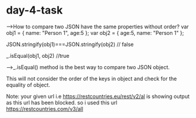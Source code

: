 # day-4-task
-->How to compare two JSON have the same properties without order?
 var obj1 = { name: "Person 1", age:5 };
 var obj2 = { age:5, name: "Person 1" };


JSON.stringify(obj1)===JSON.stringify(obj2)
// false

_.isEqual(obj1, obj2)
//true


-->_.isEqual() method is the best way to compare two JSON object.

This will not consider the order of the keys in object and check for the equality of object.



Note: your given url i.e https://restcountries.eu/rest/v2/al is showing output as this url has been blocked.
      so i used this url https://restcountries.com/v3/all 
